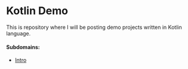 # Kotlin Demo

This is repository where I will be posting demo projects written in Kotlin language.

#### Subdomains:
- [Intro](./KotlinIntro)

